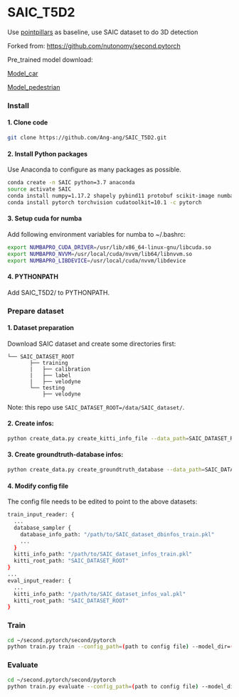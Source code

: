 # SAIC_T5D2
Use [pointpillars](https://arxiv.org/pdf/1812.05784.pdf) as baseline, use SAIC dataset to do 3D detection

Forked from: https://github.com/nutonomy/second.pytorch

Pre_trained model download:

[Model_car](https://drive.google.com/file/d/1bDuc4clHaIBmme8iq4oR5uaSqvjS6sBo/view?usp=sharing)

[Model_pedestrian](https://drive.google.com/file/d/1grf_VlbgwvflnpfqYuM1wXF_80q8FAUq/view?usp=sharing)

### Install

#### 1. Clone code

```bash
git clone https://github.com/Ang-ang/SAIC_T5D2.git
```
#### 2. Install Python packages

Use Anaconda to configure as many packages as possible.
```bash
conda create -n SAIC python=3.7 anaconda
source activate SAIC
conda install numpy=1.17.2 shapely pybind11 protobuf scikit-image numba pillow
conda install pytorch torchvision cudatoolkit=10.1 -c pytorch
```
#### 3. Setup cuda for numba

Add following environment variables for numba to ~/.bashrc:

```bash
export NUMBAPRO_CUDA_DRIVER=/usr/lib/x86_64-linux-gnu/libcuda.so
export NUMBAPRO_NVVM=/usr/local/cuda/nvvm/lib64/libnvvm.so
export NUMBAPRO_LIBDEVICE=/usr/local/cuda/nvvm/libdevice
```
#### 4. PYTHONPATH

Add SAIC_T5D2/ to PYTHONPATH.

### Prepare dataset

#### 1. Dataset preparation

Download SAIC dataset and create some directories first:

```plain
└── SAIC_DATASET_ROOT
       ├── training
       |   ├── calibration
       |   ├── label
       |   ├── velodyne
       └── testing
           ├── velodyne
```
Note: this repo use ```SAIC_DATASET_ROOT=/data/SAIC_dataset/```.

#### 2. Create infos:

```bash
python create_data.py create_kitti_info_file --data_path=SAIC_DATASET_ROOT
```
#### 3. Create groundtruth-database infos:

```bash
python create_data.py create_groundtruth_database --data_path=SAIC_DATASET_ROOT
```
#### 4. Modify config file

The config file needs to be edited to point to the above datasets:

```bash
train_input_reader: {
  ...
  database_sampler {
    database_info_path: "/path/to/SAIC_dataset_dbinfos_train.pkl"
    ...
  }
  kitti_info_path: "/path/to/SAIC_dataset_infos_train.pkl"
  kitti_root_path: "SAIC_DATASET_ROOT"
}
...
eval_input_reader: {
  ...
  kitti_info_path: "/path/to/SAIC_dataset_infos_val.pkl"
  kitti_root_path: "SAIC_DATASET_ROOT"
}
```
### Train

```bash
cd ~/second.pytorch/second/pytorch
python train.py train --config_path=(path to config file) --model_dir=(path to model dir) --ckpt_path=(path to model)
```
### Evaluate

```bash
cd ~/second.pytorch/second/pytorch
python train.py evaluate --config_path=(path to config file) --model_dir=(path to model dir) --ckpt_path=(path to model)
```
